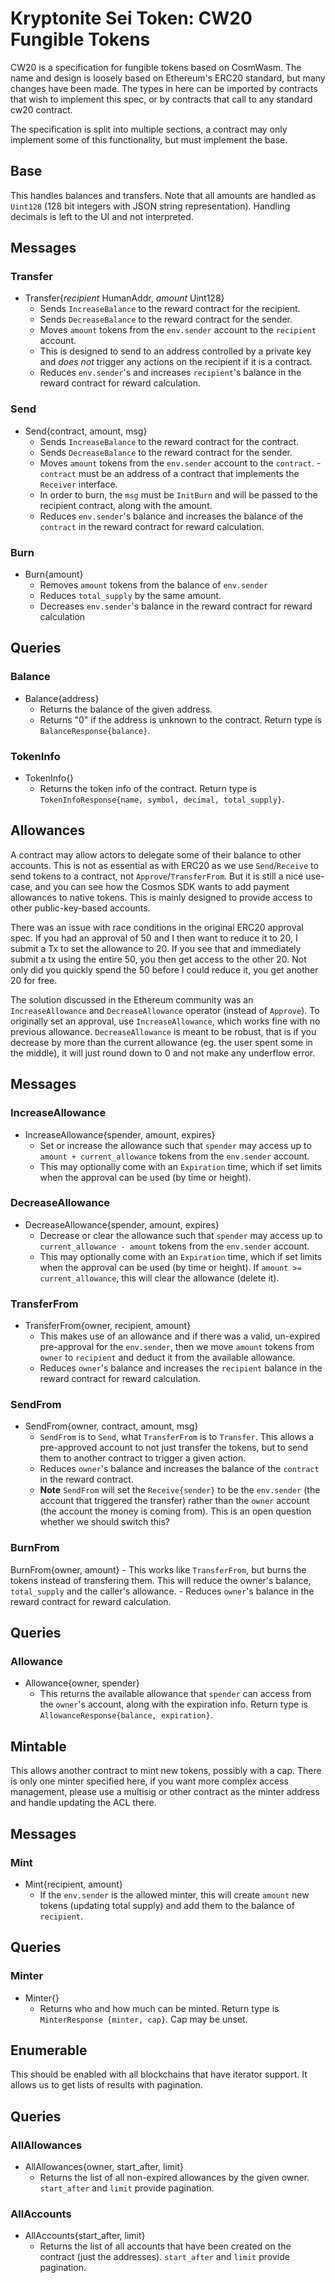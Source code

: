 # Kryptonite Sei Token: CW20 Fungible Tokens <!-- omit in toc -->

CW20 is a specification for fungible tokens based on CosmWasm.
The name and design is loosely based on Ethereum's ERC20 standard,
but many changes have been made. The types in here can be imported by
contracts that wish to implement this  spec, or by contracts that call
to any standard cw20 contract.

The specification is split into multiple sections, a contract may only
implement some of this functionality, but must implement the base.

## Base

This handles balances and transfers. Note that all amounts are
handled as `Uint128` (128 bit integers with JSON string representation).
Handling decimals is left to the UI and not interpreted.

## Messages

### Transfer

* Transfer{*recipient* HumanAddr, *amount* Uint128}
    - Sends `IncreaseBalance` to the reward contract for the recipient.
    - Sends `DecreaseBalance` to the reward contract for the sender.
    - Moves `amount` tokens from the `env.sender` account to the `recipient` account.
    - This is designed to
     send to an address controlled by a private key and *does not* trigger
     any actions on the recipient if it is a contract.
    - Reduces `env.sender`'s  and increases `recipient`'s balance in the reward contract for reward calculation.

### Send
* Send{contract, amount, msg}
    - Sends `IncreaseBalance` to the reward contract for the contract.
    - Sends `DecreaseBalance` to the reward contract for the sender.
    - Moves `amount` tokens from the `env.sender` account to the `contract`.
    -`contract` must be an address of a contract that implements the `Receiver` interface.
    - In order to burn, the `msg` must be `InitBurn` and will be passed to the recipient contract, along with the amount.
    - Reduces `env.sender`'s  balance and increases the balance of the `contract`  in the reward contract for reward calculation.

### Burn
* Burn{amount}
    - Removes `amount` tokens from the balance of `env.sender`
    - Reduces `total_supply` by the same amount.
    - Decreases `env.sender`'s balance in the reward contract for reward calculation

## Queries

### Balance
   * Balance{address}
     - Returns the balance of the given address.
     - Returns "0" if the address is unknown to the contract. Return type
        is `BalanceResponse{balance}`.

### TokenInfo
* TokenInfo{}
    - Returns the token info of the contract. Return type is
    `TokenInfoResponse{name, symbol, decimal, total_supply}`.

## Allowances

A contract may allow actors to delegate some of their balance to other
accounts. This is not as essential as with ERC20 as we use `Send`/`Receive`
to send tokens to a contract, not `Approve`/`TransferFrom`. But it
is still a nice use-case, and you can see how the Cosmos SDK wants to add
payment allowances to native tokens. This is mainly designed to provide
access to other public-key-based accounts.

There was an issue with race conditions in the original ERC20 approval spec.
If you had an approval of 50 and I then want to reduce it to 20, I submit a
Tx to set the allowance to 20. If you see that and immediately submit a tx
using the entire 50, you then get access to the other 20. Not only did you quickly
spend the 50 before I could reduce it, you get another 20 for free.

The solution discussed in the Ethereum community was an `IncreaseAllowance`
and `DecreaseAllowance` operator (instead of `Approve`). To originally set
an approval, use `IncreaseAllowance`, which works fine with no previous allowance.
`DecreaseAllowance` is meant to be robust, that is if you decrease by more than
the current allowance (eg. the user spent some in the middle), it will just round
down to 0 and not make any underflow error.

## Messages

### IncreaseAllowance
* IncreaseAllowance{spender, amount, expires}
    - Set or increase the allowance such that `spender` may access up to `amount + current_allowance` tokens
from the `env.sender` account.
    - This may optionally come with an `Expiration`
time, which if set limits when the approval can be used (by time or height).

### DecreaseAllowance
* DecreaseAllowance{spender, amount, expires}
    - Decrease or clear the allowance such that `spender` may access up to `current_allowance - amount` tokens
from the `env.sender` account.
    - This may optionally come with an `Expiration`
time, which if set limits when the approval can be used (by time or height).
If `amount >= current_allowance`, this will clear the allowance (delete it).

### TransferFrom
* TransferFrom{owner, recipient, amount}
    - This makes use of an allowance
and if there was a valid, un-expired pre-approval for the `env.sender`,
then we move `amount` tokens from `owner` to `recipient` and deduct it
from the available allowance.
    - Reduces `owner`'s balance and increases the `recipient` balance in the reward contract for reward calculation.

### SendFrom
* SendFrom{owner, contract, amount, msg}
    - `SendFrom` is to `Send`, what
`TransferFrom` is to `Transfer`. This allows a pre-approved account to
not just transfer the tokens, but to send them to another contract
to trigger a given action.
    - Reduces `owner`'s balance and increases the balance of the `contract` in the reward contract.
    - **Note** `SendFrom` will set the `Receive{sender}`
to be the `env.sender` (the account that triggered the transfer)
rather than the `owner` account (the account the money is coming from).
This is an open question whether we should switch this?

### BurnFrom
BurnFrom{owner, amount}
    - This works like `TransferFrom`, but burns
the tokens instead of transfering them. This will reduce the owner's
balance, `total_supply` and the caller's allowance.
    - Reduces `owner`'s balance in the reward contract for reward calculation.

## Queries
### Allowance
* Allowance{owner, spender}
    - This returns the available allowance
that `spender` can access from the `owner`'s account, along with the
expiration info. Return type is `AllowanceResponse{balance, expiration}`.

## Mintable

This allows another contract to mint new tokens, possibly with a cap.
There is only one minter specified here, if you want more complex
access management, please use a multisig or other contract as the
minter address and handle updating the ACL there.

## Messages
### Mint
* Mint{recipient, amount}
    - If the `env.sender` is the allowed minter,
this will create `amount` new tokens (updating total supply) and
add them to the balance of `recipient`.

## Queries
### Minter
* Minter{}
    - Returns who and how much can be minted. Return type is
`MinterResponse {minter, cap}`. Cap may be unset.

## Enumerable

This should be enabled with all blockchains that have iterator support.
It allows us to get lists of results with pagination.

## Queries
### AllAllowances
* AllAllowances{owner, start_after, limit}
    - Returns the list of all non-expired allowances
by the given owner. `start_after` and `limit` provide pagination.

### AllAccounts
* AllAccounts{start_after, limit}
    - Returns the list of all accounts that have been created on
the contract (just the addresses). `start_after` and `limit` provide pagination.


